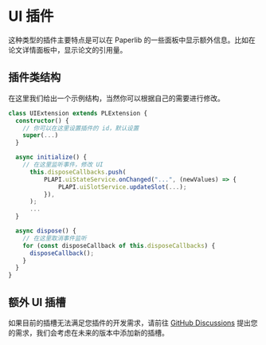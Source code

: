 # UI 插件

这种类型的插件主要特点是可以在 Paperlib 的一些面板中显示额外信息。比如在论文详情面板中，显示论文的引用量。

## 插件类结构

在这里我们给出一个示例结构，当然你可以根据自己的需要进行修改。

```typescript
class UIExtension extends PLExtension {
  constructor() {
    // 你可以在这里设置插件的 id，默认设置
    super(...)
  }

  async initialize() {
    // 在这里监听事件，修改 UI
      this.disposeCallbacks.push(
          PLAPI.uiStateService.onChanged("...", (newValues) => {
              PLAPI.uiSlotService.updateSlot(...);
          }),
      );
      ...
  }

  async dispose() {
    // 在这里取消事件监听
    for (const disposeCallback of this.disposeCallbacks) {
      disposeCallback();
    }
  }
}
```

## 额外 UI 插槽

如果目前的插槽无法满足您插件的开发需求，请前往 [GitHub Discussions]() 提出您的需求，我们会考虑在未来的版本中添加新的插槽。